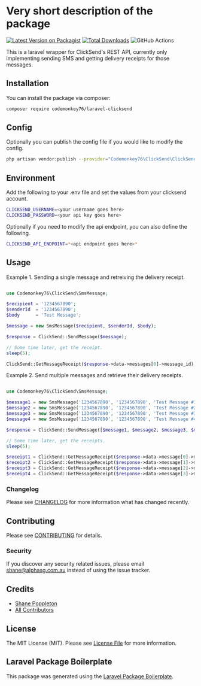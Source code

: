 # Very short description of the package

[![Latest Version on Packagist](https://img.shields.io/packagist/v/codemonkey76/laravel-clicksend.svg?style=flat-square)](https://packagist.org/packages/codemonkey76/laravel-clicksend)
[![Total Downloads](https://img.shields.io/packagist/dt/codemonkey76/laravel-clicksend.svg?style=flat-square)](https://packagist.org/packages/codemonkey76/laravel-clicksend)
![GitHub Actions](https://github.com/codemonkey76/laravel-clicksend/actions/workflows/main.yml/badge.svg)

This is a laravel wrapper for ClickSend's REST API, currently only implementing sending SMS and getting delivery receipts for those messages.

## Installation

You can install the package via composer:

```bash
composer require codemonkey76/laravel-clicksend
```

## Config

Optionally you can publish the config file if you would like to modify the config.

```bash
php artisan vendor:publish --provider="Codemonkey76\ClickSend\ClickSendServiceProvider"
```

## Environment

Add the following to your .env file and set the values from your clicksend account.

```bash
CLICKSEND_USERNAME=<your username goes here>
CLICKSEND_PASSWORD=<your api key goes here>
```

Optionally if you need to modify the api endpoint, you can also define the following.

```bash
CLICKSEND_API_ENDPOINT=*<api endpoint goes here>*
```

## Usage

Example 1. Sending a single message and retreiving the delivery receipt.

```php

use Codemonkey76\ClickSend\SmsMessage;

$recipient = '1234567890';
$senderId  = '1234567890';
$body      = 'Test Message';

$message = new SmsMessage($recipient, $senderId, $body);

$response = ClickSend::SendMessage($message);

// Some time later, get the receipt.
sleep(5);

ClickSend::GetMessageReceipt($response->data->messages[0]->message_id);
```

Example 2. Send multiple messages and retrieve their delivery receipts.

```php

use Codemonkey76\ClickSend\SmsMessage;

$message1 = new SmsMessage('1234567890', '1234567890', 'Test Message #1');
$message2 = new SmsMessage('1234567890', '1234567890', 'Test Message #2');
$message3 = new SmsMessage('1234567890', '1234567890', 'Test Message #3');
$message4 = new SmsMessage('1234567890', '1234567890', 'Test Message #4');

$response = ClickSend::SendMessage([$message1, $message2, $message3, $message4]);

// Some time later, get the receipts.
sleep(5);

$receipt1 = ClickSend::GetMessageReceipt($response->data->message[0]->message_id);
$receipt2 = ClickSend::GetMessageReceipt($response->data->message[1]->message_id);
$receipt3 = ClickSend::GetMessageReceipt($response->data->message[2]->message_id);
$receipt4 = ClickSend::GetMessageReceipt($response->data->message[3]->message_id);

```

### Changelog

Please see [CHANGELOG](CHANGELOG.md) for more information what has changed recently.

## Contributing

Please see [CONTRIBUTING](CONTRIBUTING.md) for details.

### Security

If you discover any security related issues, please email shane@alphasg.com.au instead of using the issue tracker.

## Credits

-   [Shane Poppleton](https://github.com/codemonkey76)
-   [All Contributors](../../contributors)

## License

The MIT License (MIT). Please see [License File](LICENSE.md) for more information.

## Laravel Package Boilerplate

This package was generated using the [Laravel Package Boilerplate](https://laravelpackageboilerplate.com).
